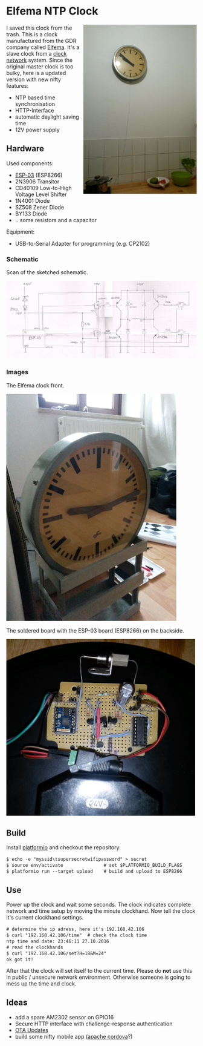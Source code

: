 # Elfema NTP Clock

<img src="resources/installed_clock.jpg" width="300" style="float: right;"/>

I saved this clock from the trash. This is a clock manufactured from the GDR company called [Elfema](http://www.elektrouhren-freaks.de/elektrouhren/firmengeschichten/elfema/index.php). It's a slave clock from a [clock network](https://en.wikipedia.org/wiki/Clock_network) system. Since the original master clock is too bulky, here is a updated version with new nifty features:

* NTP based time synchronisation
* HTTP-Interface
* automatic daylight saving time
* 12V power supply

## Hardware

Used components:

* [ESP-03](http://www.esp8266.com/wiki/doku.php?id=esp8266-module-family#esp-03) (ESP8266)
* 2N3906 Transitor
* CD40109 Low-to-High Voltage Level Shifter
* 1N4001 Diode
* SZ508 Zener Diode
* BY133 Diode
* ‥ some resistors and a capacitor

Equipment:

* USB-to-Serial Adapter for programming (e.g. CP2102)

### Schematic

Scan of the sketched schematic.

<img src="resources/scematic.jpg" width="1024" />

### Images

The Elfema clock front.

<img src="resources/the_clock.jpg" width="450" />

The soldered board with the ESP-03 board (ESP8266) on the backside.

<img src="resources/board.jpg" width="500" /> 

## Build

Install [platformio](http://platformio.org/) and checkout the repository.

```
$ echo -e "myssid\tsupersecretwifipassword" > secret
$ source env/activate               # set $PLATFORMIO_BUILD_FLAGS
$ platformio run --target upload    # build and upload to ESP8266
```

## Use

Power up the clock and wait some seconds. The clock indicates complete network and time setup by moving the minute clockhand. Now tell the clock it's current clockhand settings.

```
# determine the ip adress, here it's 192.168.42.106
$ curl "192.168.42.106/time"  # check the clock time
ntp time and date: 23:46:11 27.10.2016
# read the clockhands
$ curl "192.168.42.106/set?H=18&M=24"
ok got it!
```

After that the clock will set itself to the current time. Please do **not** use this in public / unsecure network environment. Otherwise someone is going to mess up the time and clock.

## Ideas

* add a spare AM2302 sensor on GPIO16
* Secure HTTP interface with challenge-response authentication
* [OTA Updates](http://docs.platformio.org/en/stable/platforms/espressif8266.html#over-the-air-ota-update)
* build some nifty mobile app ([apache cordova](https://cordova.apache.org/)?)

